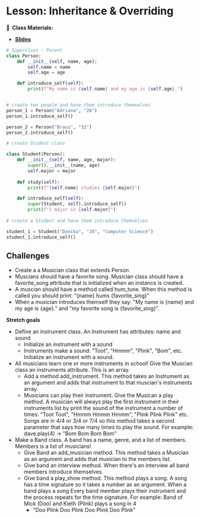 <!-- .slide: data-background="./Images/header.svg" data-background-repeat="none" data-background-size="40% 40%" data-background-position="center 10%" class="header" -->
# Lesson: Inheritance & Overriding

<!-- Put a link to the slides so that students can find them -->

**📝 &nbsp;Class Materials:** 
  <!-- Put a link to the slides -->
* [**Slides**](https://docs.google.com/presentation/d/1DkCcA-xcWPfv217vKFYvWkCpQwHQjssOXR7wep_roO8/edit?usp=sharing)

<!-- * **Repls:**
  * Coding Exercise 1: [https://repl.it/@MakeSchool/inheritanceoverridingpractice#main.py](https://repl.it/@MakeSchool/inheritanceoverridingpractice#main.py) -->

```python
# Superclass - Parent
class Person:
    def __init__(self, name, age):
        self.name = name
        self.age = age

    def introduce_self(self):
        print(f"My name is {self.name} and my age is {self.age}.")


# create two people and have them introduce themselves
person_1 = Person("Adriana", "28")
person_1.introduce_self()

person_2 = Person("Braus", "32")
person_2.introduce_self()

# create Student class

class Student(Person):
    def __init__(self, name, age, major):
        super().__init__(name, age)
        self.major = major
  
    def study(self):
        print(f"{self.name} studies {self.major}")

    def introduce_self(self):
        super(Student, self).introduce_self()
        print(f"I major in {self.major}")
    
# create a Student and have them introduce themselves

student_1 = Student("Danika", "28", "Computer Science")
student_1.introduce_self()
```

## Challenges 

- Create a a Musician class that extends Person
- Muscians should have a favorite song. Musician class should have a favorite_song attribute that is initialized when an instance is created. 
- A muscian should have a method called hum_tune. When this method is called you should print: "{name} hums {favorite_sing}" 
- When a musician introduces themself they say: "My name is {name} and my age is {age}." and "my favorite song is {favorite_sing}".

**Stretch goals**
- Define an instrument class. An Instrument has attributes: name and sound
  - Initialize an instrument with a sound
  - Instruments make a sound: "Toot", "Hmmm", "Plink", "Bom", etc. Initialize an instrument with a sound. 
- All musicians learn one or more instruments in school! Give the Muscian class an instruments attribute. This is an array.
  - Add a method add_instrument. This method takes an Instrument as an argument and adds that instrument to that muscian's instruments array. 
  - Musicians can play their instrument. Give the Musican a play method. A musician will always play the first instrument in their instruments list by print the sound of the instrument a number of times: "Toot Toot", "Hmmm Hmmm Hmmm", "Plink Plink Plink" etc. Songs are in 4/4 or 3/4 or 7/4 so this method takes a second parameter that says how many times to play the sound. For example: dave.play(4) -> "Bom Bom Bom Bom"
- Make a Band class. A band has a name, genre, and a list of members. Members is a list of musicians! 
  - Give Band an add_musician method. This method takes a Musician as an argument and adds that musician to the members list. 
  - Give band an interview method. When there's an interview all band members introduce themselves. 
  - Give band a play_show method. This method plays a song. A song has a time signature so it takes a number as an argument. When a band plays a song Every band member plays their instrument and the process repeats for the time signature. For example: Band of Mick (Doo) and Kieth (Plink) plays a song in 4
    - "Doo Plink Doo Plink Doo Plink Doo Plink"



